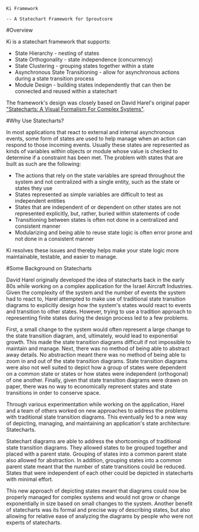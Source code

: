     Ki Framework
    
    -- A Statechart Framework for Sproutcore

#Overview

Ki is a statechart framework that supports:

  * State Hierarchy - nesting of states
  * State Orthogonality - state independence (concurrency)
  * State Clustering - grouping states together within a state 
  * Asynchronous State Transitioning - allow for asynchronous actions during a state transition process
  * Module Design - building states independently that can then be connected and reused within a statechart
  
The framework's design was closely based on David Harel's original paper ["Statecharts: A Visual Formalism For Complex Systems"](http://www.wisdom.weizmann.ac.il/~harel/papers/Statecharts.pdf).

#Why Use Statecharts?

In most applications that react to external and internal asynchronous events, some form of states are used to 
help manage when an action can respond to those incoming events. Usually these states are represented as kinds of
variables within objects or module whose value is checked to determine if a constraint has been met.
The problem with states that are built as such are the following:

  * The actions that rely on the state variables are spread throughout the system and not 
    centralized with a single entity, such as the state or states they use
  * States represented as simple variables are difficult to test as independent entities
  * States that are independent of or dependent on other states are not represented explicitly, but, 
    rather, buried within statements of code
  * Transitioning between states is often not done in a centralized and consistent manner
  * Modularizing and being able to reuse state logic is often error prone and not done in a consistent manner
  
Ki resolves these issues and thereby helps make your state logic more maintainable, testable, and easier to manage. 

#Some Background on Statecharts

David Harel originally developed the idea of statecharts back in the early 80s while working on a complex application for the 
Israel Aircraft Industries. Given the complexity of the system and the number of events the system had
to react to, Harel attempted to make use of traditional state transition diagrams to explicitly design how the 
system's states would react to events and transition to other states. However, trying to use a tradition approach to 
representing finite states during the design process led to a few problems. 

First, a small change to the system would often represent a large change to the state transition diagram, and, ultimately, 
would lead to exponential growth. This made the state transition diagrams difficult if not
impossible to maintain and manage. Next, there was no method of being able to abstract away details. No abstraction 
meant there was no method of being able to zoom in and out of the state transition diagrams. State transition diagrams were 
also not well suited to depict how a group of states were dependent on a common state or states or how states were independent 
(orthogonal) of one another. Finally, given that state transition diagrams were drawn on paper, there was no way to economically represent 
states and state transitions in order to conserve space.   

Through various experimentation while working on the application, Harel and a team of others worked on new approaches 
to address the problems with traditional state transition diagrams. This eventually led to a new way of depicting, managing,
and maintaining an application's state architecture: Statecharts.  

Statechart diagrams are able to address the shortcomings of traditional state transition diagrams. They allowed states to be grouped
together and placed with a parent state. Grouping of states into a common parent state also allowed for abstraction. 
In addition, grouping states into a common parent state meant that the number of state transitions could be reduced.
States that were independent of each other could be depicted in statecharts with minimal effort. 

This new approach of depicting states meant that diagrams could now be properly managed for complex systems and would not
grow or change exponentially in size based on small changes to the system. Another benefit of statecharts was its 
formal and precise way of describing states, but also allowing for relative ease of analyzing the diagrams by people who 
were not experts of statecharts.           
    
    
  